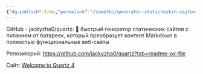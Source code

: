 ```yaml
---
{"dg-publish":true,"permalink":"/zametki/generator-staticheskih-sajtov-quartz/","created":"2024-08-29"}
---
```


GitHub - jackyzha0/quartz: 🌱 быстрый генератор статических сайтов с питанием от батареек, который преобразует контент Markdown в полностью функциональные веб-сайты

Репозиторий: https://github.com/jackyzha0/quartz?tab=readme-ov-file

Сайт: [Welcome to Quartz 4](https://quartz.jzhao.xyz/)